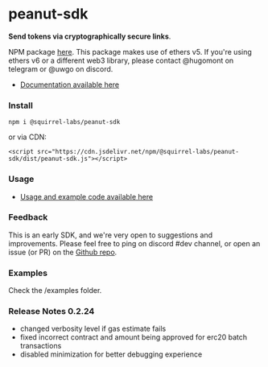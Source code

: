 # peanut-sdk

**Send tokens via cryptographically secure links**.

NPM package [here](https://www.npmjs.com/package/@squirrel-labs/peanut-sdk). This package makes use of ethers v5. If you're using ethers v6 or a different web3 library, please contact @hugomont on telegram or @uwgo on discord.

-   [Documentation available here](https://docs.peanut.to/)

### Install

`npm i @squirrel-labs/peanut-sdk`

or via CDN:

`<script src="https://cdn.jsdelivr.net/npm/@squirrel-labs/peanut-sdk/dist/peanut-sdk.js"></script> `

### Usage

-   [Usage and example code available here](https://docs.peanut.to/integrations/sdk-quick-start)

### Feedback

This is an early SDK, and we're very open to suggestions and improvements. Please feel free to ping on discord #dev channel, or open an issue (or PR) on the [Github repo](https://github.com/peanutprotocol/peanut-sdk/issues).

### Examples

Check the /examples folder.

### Release Notes 0.2.24

-   changed verbosity level if gas estimate fails
-   fixed incorrect contract and amount being approved for erc20 batch transactions
-   disabled minimization for better debugging experience
